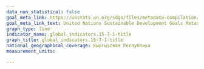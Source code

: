 ```yaml
---
data_non_statistical: false
goal_meta_link: https://unstats.un.org/sdgs/files/metadata-compilation/Metadata-Goal-15.pdf
goal_meta_link_text: United Nations Sustainable Development Goals Metadata (PDF 210 KB)
graph_type: line
indicator_name: global_indicators.15-7-1-title
graph_title: global_indicators.15-7-1-title
national_geographical_coverage: Кыргызская Республика
measurement_units: 

---
```

